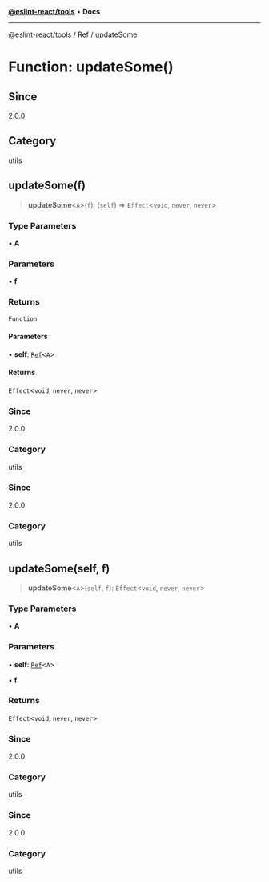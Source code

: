 [**@eslint-react/tools**](../../../README.md) • **Docs**

***

[@eslint-react/tools](../../../README.md) / [Ref](../README.md) / updateSome

# Function: updateSome()

## Since

2.0.0

## Category

utils

## updateSome(f)

> **updateSome**\<`A`\>(`f`): (`self`) => `Effect`\<`void`, `never`, `never`\>

### Type Parameters

• **A**

### Parameters

• **f**

### Returns

`Function`

#### Parameters

• **self**: [`Ref`](../interfaces/Ref.md)\<`A`\>

#### Returns

`Effect`\<`void`, `never`, `never`\>

### Since

2.0.0

### Category

utils

### Since

2.0.0

### Category

utils

## updateSome(self, f)

> **updateSome**\<`A`\>(`self`, `f`): `Effect`\<`void`, `never`, `never`\>

### Type Parameters

• **A**

### Parameters

• **self**: [`Ref`](../interfaces/Ref.md)\<`A`\>

• **f**

### Returns

`Effect`\<`void`, `never`, `never`\>

### Since

2.0.0

### Category

utils

### Since

2.0.0

### Category

utils

